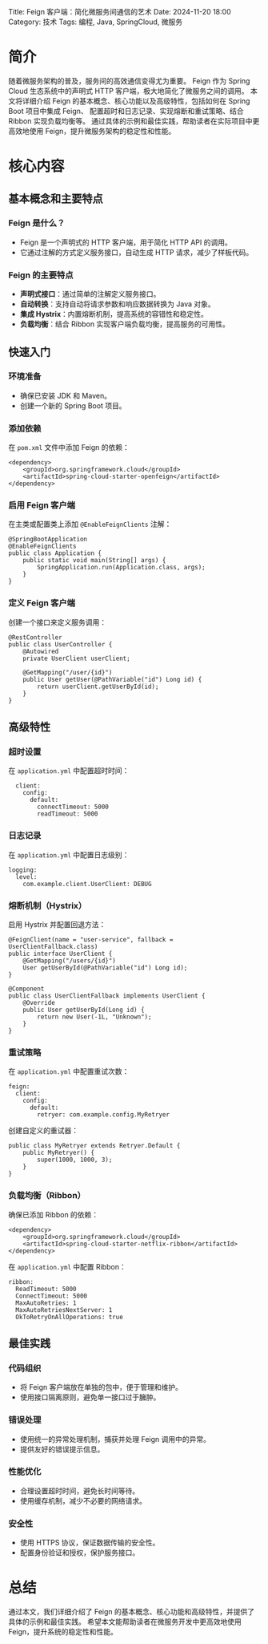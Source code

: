 Title: Feign 客户端：简化微服务间通信的艺术
Date: 2024-11-20 18:00
Category: 技术
Tags: 编程, Java, SpringCloud, 微服务

# 简介

随着微服务架构的普及，服务间的高效通信变得尤为重要。
Feign 作为 Spring Cloud 生态系统中的声明式 HTTP 客户端，极大地简化了微服务之间的调用。
本文将详细介绍 Feign 的基本概念、核心功能以及高级特性，包括如何在 Spring Boot 项目中集成 Feign、
配置超时和日志记录、实现熔断和重试策略、结合 Ribbon 实现负载均衡等。
通过具体的示例和最佳实践，帮助读者在实际项目中更高效地使用 Feign，提升微服务架构的稳定性和性能。

# 核心内容

## 基本概念和主要特点

### Feign 是什么？
- Feign 是一个声明式的 HTTP 客户端，用于简化 HTTP API 的调用。
- 它通过注解的方式定义服务接口，自动生成 HTTP 请求，减少了样板代码。

### Feign 的主要特点
- **声明式接口**：通过简单的注解定义服务接口。
- **自动转换**：支持自动将请求参数和响应数据转换为 Java 对象。
- **集成 Hystrix**：内置熔断机制，提高系统的容错性和稳定性。
- **负载均衡**：结合 Ribbon 实现客户端负载均衡，提高服务的可用性。

## 快速入门

### 环境准备
- 确保已安装 JDK 和 Maven。
- 创建一个新的 Spring Boot 项目。

### 添加依赖
在 `pom.xml` 文件中添加 Feign 的依赖：

```
<dependency>
    <groupId>org.springframework.cloud</groupId>
    <artifactId>spring-cloud-starter-openfeign</artifactId>
</dependency>

```

### 启用 Feign 客户端
在主类或配置类上添加 `@EnableFeignClients` 注解：

```
@SpringBootApplication
@EnableFeignClients
public class Application {
    public static void main(String[] args) {
        SpringApplication.run(Application.class, args);
    }
}

```

### 定义 Feign 客户端
创建一个接口来定义服务调用：
```
@RestController
public class UserController {
    @Autowired
    private UserClient userClient;

    @GetMapping("/user/{id}")
    public User getUser(@PathVariable("id") Long id) {
        return userClient.getUserById(id);
    }
}

```

## 高级特性

### 超时设置
在 `application.yml` 中配置超时时间：

```
  client:
    config:
      default:
        connectTimeout: 5000
        readTimeout: 5000

```

### 日志记录
在 `application.yml` 中配置日志级别：

```
logging:
  level:
    com.example.client.UserClient: DEBUG

```

### 熔断机制（Hystrix）
启用 Hystrix 并配置回退方法：

```
@FeignClient(name = "user-service", fallback = UserClientFallback.class)
public interface UserClient {
    @GetMapping("/users/{id}")
    User getUserById(@PathVariable("id") Long id);
}

@Component
public class UserClientFallback implements UserClient {
    @Override
    public User getUserById(Long id) {
        return new User(-1L, "Unknown");
    }
}

```

### 重试策略
在 `application.yml` 中配置重试次数：

```
feign:
  client:
    config:
      default:
        retryer: com.example.config.MyRetryer

```

创建自定义的重试器：

```
public class MyRetryer extends Retryer.Default {
    public MyRetryer() {
        super(1000, 1000, 3);
    }
}

```

### 负载均衡（Ribbon）
确保已添加 Ribbon 的依赖：

```
<dependency>
    <groupId>org.springframework.cloud</groupId>
    <artifactId>spring-cloud-starter-netflix-ribbon</artifactId>
</dependency>

```

在 `application.yml` 中配置 Ribbon：

```
ribbon:
  ReadTimeout: 5000
  ConnectTimeout: 5000
  MaxAutoRetries: 1
  MaxAutoRetriesNextServer: 1
  OkToRetryOnAllOperations: true

```

## 最佳实践

### 代码组织
- 将 Feign 客户端放在单独的包中，便于管理和维护。
- 使用接口隔离原则，避免单一接口过于臃肿。

### 错误处理
- 使用统一的异常处理机制，捕获并处理 Feign 调用中的异常。
- 提供友好的错误提示信息。

### 性能优化
- 合理设置超时时间，避免长时间等待。
- 使用缓存机制，减少不必要的网络请求。

### 安全性
- 使用 HTTPS 协议，保证数据传输的安全性。
- 配置身份验证和授权，保护服务接口。

# 总结
通过本文，我们详细介绍了 Feign 的基本概念、核心功能和高级特性，并提供了具体的示例和最佳实践。
希望本文能帮助读者在微服务开发中更高效地使用 Feign，提升系统的稳定性和性能。

